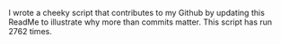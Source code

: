 I wrote a cheeky script that contributes to my Github by updating this ReadMe to illustrate why more than commits matter. This script has run 2762 times.
